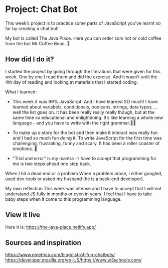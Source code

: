 # Project: Chat Bot 

This week’s project is to practice some parts of JavaScript you've learnt so far by creating a chat bot!

My bot is called The Java Place. Here you can order som hot or cold coffee from the bot Mr Coffee Bean. 🤖

## How did I do it?
I started the project by going through the literations that were given for this week. One by one I read them and did the exercise. And it wasn’t until the 4th day of reading and looking at materials that I started coding.

What I learned:
* This week it was 99% JavaScript. And I have learned SO much!  I have learned about variabels, conditionals, booleans, strings, data types, … well the list goes on. It has been really really really though, but at the same time so educational and enlightening. It’s like learning a whole new language - and you have to write with the right grammar.👩‍💻

* To make up a story for the bot and then make it interact was really fun and I had so much fun doing it. To write JavaScript for the first time was challenging, frustrating, funny and scary. It has been a roller coaster of emotions. 🎉

* "Trial and error” is my mantra - I have to accept that programming for me is two steps ahead one step back. 

When I hit a dead end or a problem
When a problem arose, I either googled, used dev-tools or asked my husband (he is a back-end developer). 

My own reflection
This week was intense and I have to accept that I will not understand JS fully in months or even in years. I feel that I have to take baby steps when it come to this programming language. 


## View it live
Here it is: https://the-java-place.netlify.app/

## Sources and inspiration
https://www.ometrics.com/blog/list-of-fun-chatbots/
https://developer.mozilla.org/en-US/https://www.w3schools.com/

